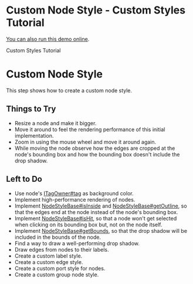 <!--
 //////////////////////////////////////////////////////////////////////////////
 // @license
 // This file is part of yFiles for HTML 2.5.0.3.
 // Use is subject to license terms.
 //
 // Copyright (c) 2000-2023 by yWorks GmbH, Vor dem Kreuzberg 28,
 // 72070 Tuebingen, Germany. All rights reserved.
 //
 //////////////////////////////////////////////////////////////////////////////
-->
# Custom Node Style - Custom Styles Tutorial

[You can also run this demo online](https://live.yworks.com/demos/02-tutorial-custom-styles/01-custom-node-style/index.html).

Custom Styles Tutorial

# Custom Node Style

This step shows how to create a custom node style.

## Things to Try

- Resize a node and make it bigger.
- Move it around to feel the rendering performance of this initial implementation.
- Zoom in using the mouse wheel and move it around again.
- While moving the node observe how the edges are cropped at the node's bounding box and how the bounding box doesn't include the drop shadow.

## Left to Do

- Use node's [ITagOwner#tag](https://docs.yworks.com/yfileshtml/#/api/ITagOwner#tag) as background color.
- Implement high-performance rendering of nodes.
- Implement [NodeStyleBase#isInside](https://docs.yworks.com/yfileshtml/#/api/NodeStyleBase#isInside) and [NodeStyleBase#getOutline](https://docs.yworks.com/yfileshtml/#/api/NodeStyleBase#getOutline), so that the edges end at the node instead of the node's bounding box.
- Implement [NodeStyleBase#isHit](https://docs.yworks.com/yfileshtml/#/api/NodeStyleBase#isHit), so that a node won't get selected when clicking on its bounding box but, not on the node itself.
- Implement [NodeStyleBase#getBounds](https://docs.yworks.com/yfileshtml/#/api/NodeStyleBase#getBounds), so that the drop shadow will be included in the bounds of the node.
- Find a way to draw a well-performing drop shadow.
- Draw edges from nodes to their labels.
- Create a custom label style.
- Create a custom edge style.
- Create a custom port style for nodes.
- Create a custom group node style.
